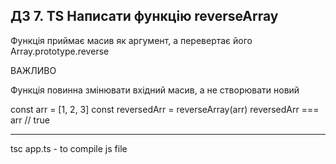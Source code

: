 ****ДЗ 7. TS Написати функцію reverseArray****
---

Функція приймає масив як аргумент, а перевертає його Array.prototype.reverse

ВАЖЛИВО

Функція повинна змінювати вхідний масив, а не створювати новий

const arr = [1, 2, 3]
const reversedArr = reverseArray(arr)
reversedArr === arr // true

---
tsc app.ts - to compile js file